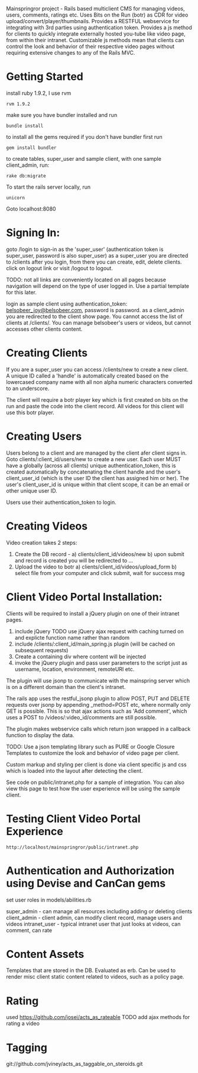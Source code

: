 Mainspringror project - Rails based multiclient CMS for managing videos, users, comments, ratings etc.
Uses Bits on the Run (botr) as CDR for video upload/convert/player/thumbnails.
Provides a RESTFUL webservice for integrating with 3rd parties using authentication token.
Provides a js method for clients to quickly integrate externally hosted you-tube like video page, from within their intranet.
Customizable js methods mean that clients can control the look and behavior of their respective video pages without requiring extensive changes
to any of the Rails MVC.

Getting Started
===

install ruby 1.9.2, I use rvm

    rvm 1.9.2

make sure you have bundler installed and run
    
    bundle install

to install all the gems required
if you don't have bundler first run
    
    gem install bundler

to create tables, super_user and sample client, with one sample client_admin, run:
    
    rake db:migrate
  
To start the rails server locally, run

    unicorn

Goto localhost:8080

Signing In:
===

goto /login to sign-in as the 'super_user' (authentication token is super_user, password is also super_user)
as a super_user you are directed to /clients after you login, from there you can create, edit, delete clients.
click on logout link or visit /logout to logout.

TODO: not all links are conveniently located on all pages because navigation will depend on the type of
user logged in.  Use a partial template for this later.

login as sample client using authentication_token: belsobeer_joy@belsobeer.com, password is password.
as a client_admin you are redirected to the client show page.  You cannot access the list of clients at /clients/.
You can manage belsobeer's users or videos, but cannot accesses other clients content.

Creating Clients
===

If you are a super_user you can access /clients/new to create a new client.  A unique ID called a 'handle' is automatically
created based on the lowercased company name with all non alpha numeric characters converted to an underscore. 

The client will require a botr player key which is first created on bits on the run and paste the code into the client
record.  All videos for this client will use this botr player.


Creating Users
===

Users belong to a client and are managed by the client afer client signs in.  Goto clients/:client_id/users/new to create a new user.
Each user MUST have a globally (across all clients) unique authentication_token, this is created automatically
by concatenating the client handle and the user's client_user_id (which is the user ID the client has assigned him or her).
The user's client_user_id is unique within that client scope, it can be an email or other unique user ID.

Users use their authentication_token to login.

Creating Videos
===

Video creation takes 2 steps:
1) Create the DB record - 
  a) clients/client_id/videos/new
  b) upon submit and record is created you will be redirected to ...
2) Upload the video to botr
  a) clients/client_id/videos/upload_form
  b) select file from your computer and click submit, wait for success msg


Client Video Portal Installation:
===

Clients will be required to install a jQuery plugin on one of their intranet pages.
1) include jQuery
TODO use jQuery ajax request with caching turned on and explicte function name rather than random
2) include /clients/:client_id/main_spring.js plugin (will be cached on subsequent requests)
3) Create a containing div where content will be injected
4) invoke the jQuery plugin and pass user parameters to the script just as username, location, environment, remoteURI etc.

The plugin will use jsonp to communicate with the mainspring server which is on a different domain than the client's intranet.

The rails app uses the restful_jsonp plugin to allow POST, PUT and DELETE requests over jsonp by appending _method=POST etc, 
where normally only GET is possible.  This is so that ajax actions such as 'Add comment', which uses a POST to /videos/:video_id/comments are still possible.

The plugin makes webservice calls which return json wrapped in a callback function to display the data.

TODO:
Use a json templating library such as PURE or Google Closure Templates to customize the look and behavior of video page per client.

Custom markup and styling per client is done via client specific js and css which is loaded into the
layout after detecting the client.

See code on public/intranet.php for a sample of integration.  You can also view this page to test how the user experience will be using
the sample client.

Testing Client Video Portal Experience
===

    http://localhost/mainspringror/public/intranet.php


Authentication and Authorization using Devise and CanCan gems
===

set user roles in models/abilities.rb

super_admin - can manage all resources including adding or deleting clients
client_admin - client admin, can modify client record, manage users and videos
intranet_user - typical intranet user that just looks at videos, can comment, can rate

Content Assets
===

Templates that are stored in the DB.  Evaluated as erb.  Can be used to render misc client static content related
to videos, such as a policy page.

Rating
===

used https://github.com/josei/acts_as_rateable
TODO add ajax methods for rating a video

Tagging
===

git://github.com/jviney/acts_as_taggable_on_steroids.git



